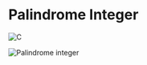 # Palindrome Integer

![C](https://img.shields.io/badge/C-00599C?style=for-the-badge&logo=c&logoColor=white)

<img src="https://github.com/v-dav/holbertonschool-interview/assets/115344057/ee26bd4b-fe04-4c2a-bf2f-9496c50a6811" style="text-align: center" alt="Palindrome integer">
